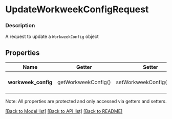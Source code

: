 # UpdateWorkweekConfigRequest

### Description

A request to update a `WorkweekConfig` object

## Properties
Name | Getter | Setter | Type | Description | Notes
------------ | ------------- | ------------- | ------------- | ------------- | -------------
**workweek_config** | getWorkweekConfig() | setWorkweekConfig($value) | [**\SquareConnect\Model\WorkweekConfig**](WorkweekConfig.md) | The updated &#x60;WorkweekConfig&#x60; object. | 

Note: All properties are protected and only accessed via getters and setters.

[[Back to Model list]](../../README.md#documentation-for-models) [[Back to API list]](../../README.md#documentation-for-api-endpoints) [[Back to README]](../../README.md)

